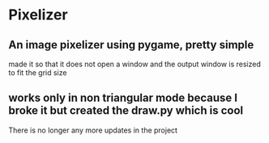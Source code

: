 # Pixelizer

## An image pixelizer using pygame, pretty simple

made it so that it does not open a window and the output window is resized to fit the grid size

## works only in non triangular mode because I broke it but created the draw.py which is cool

There is no longer any more updates in the project